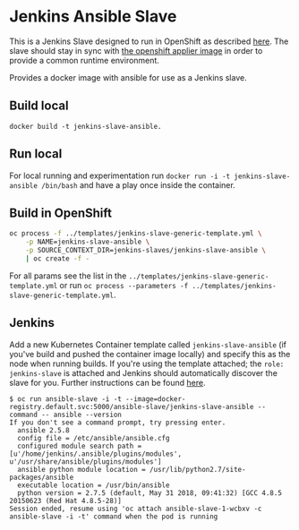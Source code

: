 # Jenkins Ansible Slave

This is a Jenkins Slave designed to run in OpenShift as described [here](https://docs.openshift.com/container-platform/3.10/using_images/other_images/jenkins.html#using-the-jenkins-kubernetes-plug-in). The slave should stay in sync with [the openshift applier image](https://github.com/redhat-cop/openshift-applier/tree/master/images/openshift-applier) in order to provide a common runtime environment.

Provides a docker image with ansible for use as a Jenkins slave.

## Build local
`docker build -t jenkins-slave-ansible.`

## Run local
For local running and experimentation run `docker run -i -t jenkins-slave-ansible /bin/bash` and have a play once inside the container.

## Build in OpenShift
```bash
oc process -f ../templates/jenkins-slave-generic-template.yml \
    -p NAME=jenkins-slave-ansible \
    -p SOURCE_CONTEXT_DIR=jenkins-slaves/jenkins-slave-ansible \
    | oc create -f -
```
For all params see the list in the `../templates/jenkins-slave-generic-template.yml` or run `oc process --parameters -f ../templates/jenkins-slave-generic-template.yml`.

## Jenkins
Add a new Kubernetes Container template called `jenkins-slave-ansible` (if you've build and pushed the container image locally) and specify this as the node when running builds. If you're using the template attached; the `role: jenkins-slave` is attached and Jenkins should automatically discover the slave for you. Further instructions can be found [here](https://docs.openshift.com/container-platform/3.10/using_images/other_images/jenkins.html#using-the-jenkins-kubernetes-plug-in). 

```
$ oc run ansible-slave -i -t --image=docker-registry.default.svc:5000/ansible-slave/jenkins-slave-ansible --command -- ansible --version
If you don't see a command prompt, try pressing enter.
  ansible 2.5.8
  config file = /etc/ansible/ansible.cfg
  configured module search path = [u'/home/jenkins/.ansible/plugins/modules', u'/usr/share/ansible/plugins/modules']
  ansible python module location = /usr/lib/python2.7/site-packages/ansible
  executable location = /usr/bin/ansible
  python version = 2.7.5 (default, May 31 2018, 09:41:32) [GCC 4.8.5 20150623 (Red Hat 4.8.5-28)]
Session ended, resume using 'oc attach ansible-slave-1-wcbxv -c ansible-slave -i -t' command when the pod is running
```